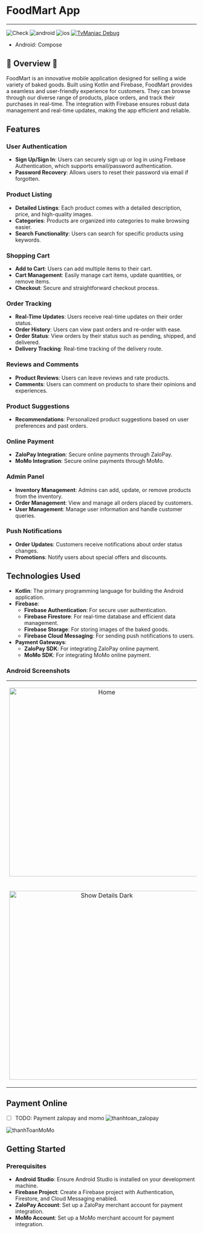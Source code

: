 # FoodMart App
-------------------------
![Check](https://github.com/c0de-wizard/tv-maniac/actions/workflows/build.yml/badge.svg)  ![android](http://img.shields.io/badge/platform-android-6EDB8D.svg?style=flat) ![ios](http://img.shields.io/badge/platform-ios-CDCDCD.svg?style=flat) [![TvManiac Debug](https://img.shields.io/badge/Debug--Apk-download-green?style=for-the-badge&logo=android)](https://github.com/c0de-wizard/tv-maniac/releases/latest/download/app-debug.apk)
- Android: Compose
## 🚧 Overview 🚧
FoodMart is an innovative mobile application designed for selling a wide variety of baked goods. Built using Kotlin and Firebase, FoodMart provides a seamless and user-friendly experience for customers. They can browse through our diverse range of products, place orders, and track their purchases in real-time. The integration with Firebase ensures robust data management and real-time updates, making the app efficient and reliable.


## Features
### User Authentication
- **Sign Up/Sign In**: Users can securely sign up or log in using Firebase Authentication, which supports email/password authentication.
- **Password Recovery**: Allows users to reset their password via email if forgotten.

### Product Listing
- **Detailed Listings**: Each product comes with a detailed description, price, and high-quality images.
- **Categories**: Products are organized into categories to make browsing easier.
- **Search Functionality**: Users can search for specific products using keywords.

### Shopping Cart
- **Add to Cart**: Users can add multiple items to their cart.
- **Cart Management**: Easily manage cart items, update quantities, or remove items.
- **Checkout**: Secure and straightforward checkout process.

### Order Tracking
- **Real-Time Updates**: Users receive real-time updates on their order status.
- **Order History**: Users can view past orders and re-order with ease.
- **Order Status**: View orders by their status such as pending, shipped, and delivered.
- **Delivery Tracking**: Real-time tracking of the delivery route.

### Reviews and Comments
- **Product Reviews**: Users can leave reviews and rate products.
- **Comments**: Users can comment on products to share their opinions and experiences.

### Product Suggestions
- **Recommendations**: Personalized product suggestions based on user preferences and past orders.

### Online Payment
- **ZaloPay Integration**: Secure online payments through ZaloPay.
- **MoMo Integration**: Secure online payments through MoMo.

### Admin Panel
- **Inventory Management**: Admins can add, update, or remove products from the inventory.
- **Order Management**: View and manage all orders placed by customers.
- **User Management**: Manage user information and handle customer queries.

### Push Notifications
- **Order Updates**: Customers receive notifications about order status changes.
- **Promotions**: Notify users about special offers and discounts.

## Technologies Used
- **Kotlin**: The primary programming language for building the Android application.
- **Firebase**: 
  - **Firebase Authentication**: For secure user authentication.
  - **Firebase Firestore**: For real-time database and efficient data management.
  - **Firebase Storage**: For storing images of the baked goods.
  - **Firebase Cloud Messaging**: For sending push notifications to users.
- **Payment Gateways**:
  - **ZaloPay SDK**: For integrating ZaloPay online payment.
  - **MoMo SDK**: For integrating MoMo online payment.

### Android Screenshots

<table>
  <td>
    <p align="center">
      <img src="https://private-user-images.githubusercontent.com/105142161/348594156-ca6c82f3-b876-47cc-861e-69bc476064c1.jpg?jwt=eyJhbGciOiJIUzI1NiIsInR5cCI6IkpXVCJ9.eyJpc3MiOiJnaXRodWIuY29tIiwiYXVkIjoicmF3LmdpdGh1YnVzZXJjb250ZW50LmNvbSIsImtleSI6ImtleTUiLCJleHAiOjE3MjEwMTUxNzMsIm5iZiI6MTcyMTAxNDg3MywicGF0aCI6Ii8xMDUxNDIxNjEvMzQ4NTk0MTU2LWNhNmM4MmYzLWI4NzYtNDdjYy04NjFlLTY5YmM0NzYwNjRjMS5qcGc_WC1BbXotQWxnb3JpdGhtPUFXUzQtSE1BQy1TSEEyNTYmWC1BbXotQ3JlZGVudGlhbD1BS0lBVkNPRFlMU0E1M1BRSzRaQSUyRjIwMjQwNzE1JTJGdXMtZWFzdC0xJTJGczMlMkZhd3M0X3JlcXVlc3QmWC1BbXotRGF0ZT0yMDI0MDcxNVQwMzQxMTNaJlgtQW16LUV4cGlyZXM9MzAwJlgtQW16LVNpZ25hdHVyZT0yYzg4NTUxNWFjMTE5MTA2YzQwOGNlNWU2YzNiYmQxOTU4MmVkNzVjODg3MDc5ZmE3MDZhNjI1ZGI1MzY3OTE5JlgtQW16LVNpZ25lZEhlYWRlcnM9aG9zdCZhY3Rvcl9pZD0wJmtleV9pZD0wJnJlcG9faWQ9MCJ9.vhiR0CjvuARAvQUAkHskAOW2MsDjUMw5xxNuydox1PE" alt="Home" width="500"/>
    </p>
  </td>
    <td>
    <p align="center">
      <img src="https://private-user-images.githubusercontent.com/105142161/348594148-06444bdf-bc18-4b67-8d21-092ddd6fc624.jpg?jwt=eyJhbGciOiJIUzI1NiIsInR5cCI6IkpXVCJ9.eyJpc3MiOiJnaXRodWIuY29tIiwiYXVkIjoicmF3LmdpdGh1YnVzZXJjb250ZW50LmNvbSIsImtleSI6ImtleTUiLCJleHAiOjE3MjEwMTUxNzMsIm5iZiI6MTcyMTAxNDg3MywicGF0aCI6Ii8xMDUxNDIxNjEvMzQ4NTk0MTQ4LTA2NDQ0YmRmLWJjMTgtNGI2Ny04ZDIxLTA5MmRkZDZmYzYyNC5qcGc_WC1BbXotQWxnb3JpdGhtPUFXUzQtSE1BQy1TSEEyNTYmWC1BbXotQ3JlZGVudGlhbD1BS0lBVkNPRFlMU0E1M1BRSzRaQSUyRjIwMjQwNzE1JTJGdXMtZWFzdC0xJTJGczMlMkZhd3M0X3JlcXVlc3QmWC1BbXotRGF0ZT0yMDI0MDcxNVQwMzQxMTNaJlgtQW16LUV4cGlyZXM9MzAwJlgtQW16LVNpZ25hdHVyZT04NmYzMWU3MzdmZmUwYWM5OTkxYjkwOTA5NDI3ZWU0MDgzOTczNGRiZWMyYzczOWFkMGEyZmNiNmRkYTFkM2M0JlgtQW16LVNpZ25lZEhlYWRlcnM9aG9zdCZhY3Rvcl9pZD0wJmtleV9pZD0wJnJlcG9faWQ9MCJ9.I6NpswAgKplRSXd6afS1QMVTGujFRLAeFYMYCxTkvQA" alt="Home Screen Light" width="500"/>
    </p>
  </td>
    <td>
    <p align="center">
      <img src="https://private-user-images.githubusercontent.com/105142161/348594166-14c69891-a4b7-4f7c-b71e-09a4ce4edc53.jpg?jwt=eyJhbGciOiJIUzI1NiIsInR5cCI6IkpXVCJ9.eyJpc3MiOiJnaXRodWIuY29tIiwiYXVkIjoicmF3LmdpdGh1YnVzZXJjb250ZW50LmNvbSIsImtleSI6ImtleTUiLCJleHAiOjE3MjEwMTUxNzMsIm5iZiI6MTcyMTAxNDg3MywicGF0aCI6Ii8xMDUxNDIxNjEvMzQ4NTk0MTY2LTE0YzY5ODkxLWE0YjctNGY3Yy1iNzFlLTA5YTRjZTRlZGM1My5qcGc_WC1BbXotQWxnb3JpdGhtPUFXUzQtSE1BQy1TSEEyNTYmWC1BbXotQ3JlZGVudGlhbD1BS0lBVkNPRFlMU0E1M1BRSzRaQSUyRjIwMjQwNzE1JTJGdXMtZWFzdC0xJTJGczMlMkZhd3M0X3JlcXVlc3QmWC1BbXotRGF0ZT0yMDI0MDcxNVQwMzQxMTNaJlgtQW16LUV4cGlyZXM9MzAwJlgtQW16LVNpZ25hdHVyZT02YWRiZTQ2MWVhYTU0OTU2NWUzOGEyNzk0Njg1NmMxYzMwMzk5MTAwZmVjYjM5MDA3ZmQ5YzYxYWQ0Mzc2NTg4JlgtQW16LVNpZ25lZEhlYWRlcnM9aG9zdCZhY3Rvcl9pZD0wJmtleV9pZD0wJnJlcG9faWQ9MCJ9.JOw1BN3l7NIgWHdMQlTvt7QNC0ZOqXJDUI3Zfwi4W78" alt="Episodes List Light" width="500"/>
    </p>
  </td>
  <td>
    <p align="center">
      <img src="https://private-user-images.githubusercontent.com/105142161/348594170-602add67-ff6d-41e2-af4d-422a2f491490.jpg?jwt=eyJhbGciOiJIUzI1NiIsInR5cCI6IkpXVCJ9.eyJpc3MiOiJnaXRodWIuY29tIiwiYXVkIjoicmF3LmdpdGh1YnVzZXJjb250ZW50LmNvbSIsImtleSI6ImtleTUiLCJleHAiOjE3MjEwMTUxNzMsIm5iZiI6MTcyMTAxNDg3MywicGF0aCI6Ii8xMDUxNDIxNjEvMzQ4NTk0MTcwLTYwMmFkZDY3LWZmNmQtNDFlMi1hZjRkLTQyMmEyZjQ5MTQ5MC5qcGc_WC1BbXotQWxnb3JpdGhtPUFXUzQtSE1BQy1TSEEyNTYmWC1BbXotQ3JlZGVudGlhbD1BS0lBVkNPRFlMU0E1M1BRSzRaQSUyRjIwMjQwNzE1JTJGdXMtZWFzdC0xJTJGczMlMkZhd3M0X3JlcXVlc3QmWC1BbXotRGF0ZT0yMDI0MDcxNVQwMzQxMTNaJlgtQW16LUV4cGlyZXM9MzAwJlgtQW16LVNpZ25hdHVyZT00M2NlYWU4ZjJlYmQyN2I0MTBiOGM1ZGUzYTlhOGU5M2E2OTBlNjA1MGNhNjgwYzM1MDM1NTIyMTUwZWJmZjY0JlgtQW16LVNpZ25lZEhlYWRlcnM9aG9zdCZhY3Rvcl9pZD0wJmtleV9pZD0wJnJlcG9faWQ9MCJ9.BdkqmKHhew1wC-Dc2IKxZzlALH8ATIPXLJhQ-dJTy0U" alt="Show Details Dark" width="500"/>
    </p>
  </td>
</tr>
    <td>
    <p align="center">
      <img src="https://private-user-images.githubusercontent.com/105142161/348594146-ebc72ea8-81f1-4bba-90b7-504e2698cae4.jpg?jwt=eyJhbGciOiJIUzI1NiIsInR5cCI6IkpXVCJ9.eyJpc3MiOiJnaXRodWIuY29tIiwiYXVkIjoicmF3LmdpdGh1YnVzZXJjb250ZW50LmNvbSIsImtleSI6ImtleTUiLCJleHAiOjE3MjEwMTUxNzMsIm5iZiI6MTcyMTAxNDg3MywicGF0aCI6Ii8xMDUxNDIxNjEvMzQ4NTk0MTQ2LWViYzcyZWE4LTgxZjEtNGJiYS05MGI3LTUwNGUyNjk4Y2FlNC5qcGc_WC1BbXotQWxnb3JpdGhtPUFXUzQtSE1BQy1TSEEyNTYmWC1BbXotQ3JlZGVudGlhbD1BS0lBVkNPRFlMU0E1M1BRSzRaQSUyRjIwMjQwNzE1JTJGdXMtZWFzdC0xJTJGczMlMkZhd3M0X3JlcXVlc3QmWC1BbXotRGF0ZT0yMDI0MDcxNVQwMzQxMTNaJlgtQW16LUV4cGlyZXM9MzAwJlgtQW16LVNpZ25hdHVyZT02YmJjZjQyNzBiZGUxY2RjNGM4YjdkYzg5NjM3ZGUyZDljZjFiMzUyMWQ0MDcwY2E0MDRkYmI1YTljOTc0Y2FiJlgtQW16LVNpZ25lZEhlYWRlcnM9aG9zdCZhY3Rvcl9pZD0wJmtleV9pZD0wJnJlcG9faWQ9MCJ9.n5X39GsA0q1xMZJTw12BWyC3CrNjxyZnoYWCzLbr-2o" alt="Show Details Dark" width="500"/>
    </p>
  </td>
  <td>
    <p align="center">
      <img src="https://private-user-images.githubusercontent.com/105142161/348594131-4fb98de7-ca76-436c-bbf8-5cbfb4c82a26.jpg?jwt=eyJhbGciOiJIUzI1NiIsInR5cCI6IkpXVCJ9.eyJpc3MiOiJnaXRodWIuY29tIiwiYXVkIjoicmF3LmdpdGh1YnVzZXJjb250ZW50LmNvbSIsImtleSI6ImtleTUiLCJleHAiOjE3MjEwMTUxNzMsIm5iZiI6MTcyMTAxNDg3MywicGF0aCI6Ii8xMDUxNDIxNjEvMzQ4NTk0MTMxLTRmYjk4ZGU3LWNhNzYtNDM2Yy1iYmY4LTVjYmZiNGM4MmEyNi5qcGc_WC1BbXotQWxnb3JpdGhtPUFXUzQtSE1BQy1TSEEyNTYmWC1BbXotQ3JlZGVudGlhbD1BS0lBVkNPRFlMU0E1M1BRSzRaQSUyRjIwMjQwNzE1JTJGdXMtZWFzdC0xJTJGczMlMkZhd3M0X3JlcXVlc3QmWC1BbXotRGF0ZT0yMDI0MDcxNVQwMzQxMTNaJlgtQW16LUV4cGlyZXM9MzAwJlgtQW16LVNpZ25hdHVyZT0yMjFiNTA1ZTdkMjdmNDgzZDAyY2M0ZWE2NjZiMDBmYjQwNjcyMTFlMWVkY2Y2NGJhNDMwZTRkN2RkYjlkNWNhJlgtQW16LVNpZ25lZEhlYWRlcnM9aG9zdCZhY3Rvcl9pZD0wJmtleV9pZD0wJnJlcG9faWQ9MCJ9.DcI1d31fBSL18ZRMEKT6JId2mdn0NzAjFh31YR34Sg8" alt="Episodes List Dark" width="500"/>
    </p>
  </td>
</table>

## Payment Online 
- [ ] TODO: Payment zalopay and momo
![thanhtoan_zalopay](https://github.com/user-attachments/assets/b7010001-5d20-477e-a04d-fcf7ec0ce38e)

![thanhToanMoMo](https://github.com/user-attachments/assets/1a02dbd9-0193-44d8-b3c8-00063dd82768)

## Getting Started

### Prerequisites
- **Android Studio**: Ensure Android Studio is installed on your development machine.
- **Firebase Project**: Create a Firebase project with Authentication, Firestore, and Cloud Messaging enabled.
- **ZaloPay Account**: Set up a ZaloPay merchant account for payment integration.
- **MoMo Account**: Set up a MoMo merchant account for payment integration.

